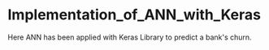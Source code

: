 # Implementation_of_ANN_with_Keras
Here ANN has been applied with Keras Library to predict a bank's churn.
